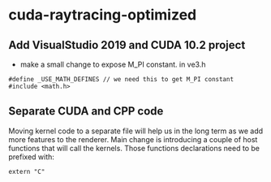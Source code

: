 # cuda-raytracing-optimized

## Add VisualStudio 2019 and CUDA 10.2 project

- make a small change to expose M_PI constant. in ve3.h

```
#define _USE_MATH_DEFINES // we need this to get M_PI constant
#include <math.h>
```

## Separate CUDA and CPP code

Moving kernel code to a separate file will help us in the long term
as we add more features to the renderer. Main change is introducing
a couple of host functions that will call the kernels. Those functions
declarations need to be prefixed with:
```
extern "C"
```

